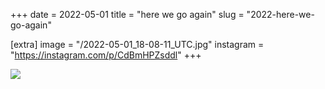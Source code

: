 +++
date = 2022-05-01
title = "here we go again"
slug = "2022-here-we-go-again"

[extra]
image = "/2022-05-01_18-08-11_UTC.jpg"
instagram = "https://instagram.com/p/CdBmHPZsddl"
+++

<img src="/2022-05-01_18-08-11_UTC.jpg" />
